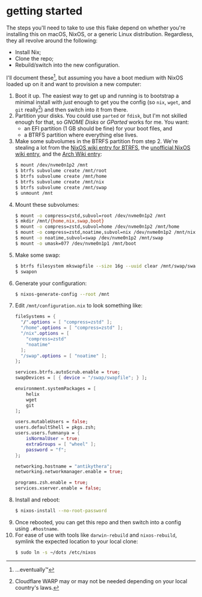 # getting started

The steps you'll need to take to use this flake depend on whether you're installing this on macOS, NixOS, or a generic Linux distribution. Regardless, they all revolve around the following:

- Install Nix;
- Clone the repo;
- Rebuild/switch into the new configuration.

I'll document these[^1], but assuming you have a boot medium with NixOS loaded up on it and want to provision a new computer:

1.  Boot it up. The easiest way to get up and running is to bootstrap a minimal install with _just_ enough to get you the config (so `nix`, `wget`, and `git` really[^2]) and then switch into it from there.
1.  Partition your disks. You could use `parted` or `fdisk`, but I'm not skilled enough for that, so _GNOME Disks_ or _GParted_ works for me. You want:
    - an EFI partition (1 GB should be fine) for your boot files, and
    - a BTRFS partition where everything else lives.
1.  Make some subvolumes in the BTRFS partition from step 2. We're stealing a lot from the [NixOS wiki entry for BTRFS](https://wiki.nixos.org/wiki/Btrfs), the [unofficial NixOS wiki entry](https://nixos.wiki/wiki/Btrfs), and the [Arch Wiki entry](wiki.archlinux.org/title/Btrfs):
    ```sh
    $ mount /dev/nvme0n1p2 /mnt
    $ btrfs subvolume create /mnt/root
    $ btrfs subvolume create /mnt/home
    $ btrfs subvolume create /mnt/nix
    $ btrfs subvolume create /mnt/swap
    $ unmount /mnt
    ```
1.  Mount these subvolumes:
    ```sh
    $ mount -o compress=zstd,subvol=root /dev/nvme0n1p2 /mnt
    $ mkdir /mnt/{home,nix,swap,boot}
    $ mount -o compress=zstd,subvol=home /dev/nvme0n1p2 /mnt/home
    $ mount -o compress=zstd,noatime,subvol=nix /dev/nvme0n1p2 /mnt/nix 
    $ mount -o noatime,subvol=swap /dev/nvme0n1p2 /mnt/swap
    $ mount -o umask=077 /dev/nvme0n1p1 /mnt/boot
    ```
1.  Make some swap:
    ```sh
    $ btrfs filesystem mkswapfile --size 16g --uuid clear /mnt/swap/swapfile
    $ swapon
    ```
1.  Generate your configuration:
    ```sh
    $ nixos-generate-config --root /mnt
    ```
1.  Edit `/mnt/configuration.nix` to look something like:
    ```nix
    fileSystems = {
      "/".options = [ "compress=zstd" ];
      "/home".options = [ "compress=zstd" ];
      "/nix".options = [
        "compress=zstd"
        "noatime"
      ];
      "/swap".options = [ "noatime" ];
    };

    services.btrfs.autoScrub.enable = true;
    swapDevices = [ { device = "/swap/swapfile"; } ];

    environment.systemPackages = [
        helix
        wget
        git
    ];

    users.mutableUsers = false;
    users.defaultShell = pkgs.zsh;
    users.users.fumnanya = {
        isNormalUser = true;
        extraGroups = [ "wheel" ];
        password = "f";
    };

    networking.hostname = "antikythera";
    networking.networkmanager.enable = true;
    
    programs.zsh.enable = true;
    services.xserver.enable = false;
    ```
1. Install and reboot:
    ```sh
    $ nixos-install --no-root-password
    ```
1.  Once rebooted, you can get this repo and then switch into a config using `.#hostname`.
1.  For ease of use with tools like `darwin-rebuild` and `nixos-rebuild`, symlink the expected location to your local clone:
    ```sh
    $ sudo ln -s ~/dots /etc/nixos 
    ```
   
[^1]: ...eventually™
[^2]: Cloudflare WARP may or may not be needed depending on your local country's laws.
